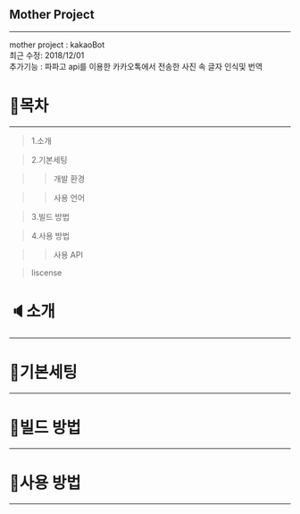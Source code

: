 ## Mother Project
---
mother project : kakaoBot<br>
최근 수정: 2018/12/01<br>
추가기능 : 파파고 api를 이용한 카카오톡에서 전송한 사진 속 글자 인식및 번역

# :page_with_curl:목차
---
> 1.소개

> 2.기본세팅

> > 개발 환경

> > 사용 언어

> 3.빌드 방법

> 4.사용 방법

> > 사용 API

> liscense

# :speaker:소개
---

# :bookmark:기본세팅
---

# :floppy_disk:빌드 방법
---

# :book:사용 방법
---



